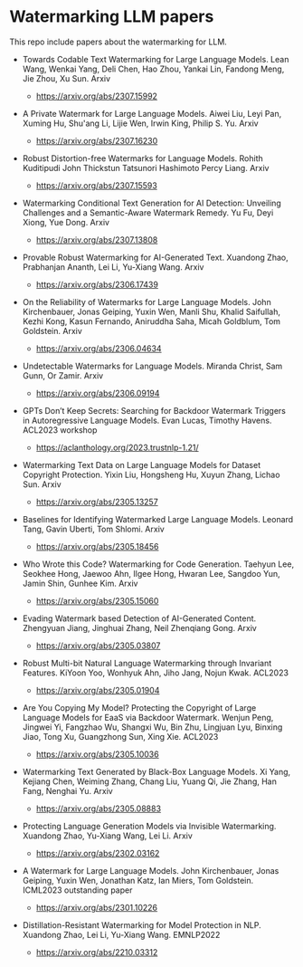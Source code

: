 # Watermarking LLM papers 

This repo include papers about the watermarking for LLM.

* Towards Codable Text Watermarking for Large Language Models. Lean Wang, Wenkai Yang, Deli Chen, Hao Zhou, Yankai Lin, Fandong Meng, Jie Zhou, Xu Sun. Arxiv
  * https://arxiv.org/abs/2307.15992

* A Private Watermark for Large Language Models. Aiwei Liu, Leyi Pan, Xuming Hu, Shu'ang Li, Lijie Wen, Irwin King, Philip S. Yu. Arxiv
  * https://arxiv.org/abs/2307.16230
* Robust Distortion-free Watermarks for Language Models. Rohith Kuditipudi John Thickstun Tatsunori Hashimoto Percy Liang. Arxiv
  * https://arxiv.org/abs/2307.15593
* Watermarking Conditional Text Generation for AI Detection: Unveiling Challenges and a Semantic-Aware Watermark Remedy. Yu Fu, Deyi Xiong, Yue Dong. Arxiv
  * https://arxiv.org/abs/2307.13808
* Provable Robust Watermarking for AI-Generated Text. Xuandong Zhao, Prabhanjan Ananth, Lei Li, Yu-Xiang Wang. Arxiv
  * https://arxiv.org/abs/2306.17439
* On the Reliability of Watermarks for Large Language Models. John Kirchenbauer, Jonas Geiping, Yuxin Wen, Manli Shu, Khalid Saifullah, Kezhi Kong, Kasun Fernando, Aniruddha Saha, Micah Goldblum, Tom Goldstein. Arxiv
  * https://arxiv.org/abs/2306.04634
* Undetectable Watermarks for Language Models. Miranda Christ, Sam Gunn, Or Zamir.  Arxiv
  * https://arxiv.org/abs/2306.09194
* GPTs Don’t Keep Secrets: Searching for Backdoor Watermark Triggers in Autoregressive Language Models. Evan Lucas, Timothy Havens. ACL2023 workshop
  * https://aclanthology.org/2023.trustnlp-1.21/
* Watermarking Text Data on Large Language Models for Dataset Copyright Protection. Yixin Liu, Hongsheng Hu, Xuyun Zhang, Lichao Sun. Arxiv
  * https://arxiv.org/abs/2305.13257
* Baselines for Identifying Watermarked Large Language Models. Leonard Tang, Gavin Uberti, Tom Shlomi. Arxiv
  * https://arxiv.org/abs/2305.18456
* Who Wrote this Code? Watermarking for Code Generation. Taehyun Lee, Seokhee Hong, Jaewoo Ahn, Ilgee Hong, Hwaran Lee, Sangdoo Yun, Jamin Shin, Gunhee Kim. Arxiv
  * https://arxiv.org/abs/2305.15060

* Evading Watermark based Detection of AI-Generated Content. Zhengyuan Jiang, Jinghuai Zhang, Neil Zhenqiang Gong. Arxiv
  * https://arxiv.org/abs/2305.03807
* Robust Multi-bit Natural Language Watermarking through Invariant Features. KiYoon Yoo, Wonhyuk Ahn, Jiho Jang, Nojun Kwak. ACL2023
  * https://arxiv.org/abs/2305.01904
* Are You Copying My Model? Protecting the Copyright of Large Language Models for EaaS via Backdoor Watermark. Wenjun Peng, Jingwei Yi, Fangzhao Wu, Shangxi Wu, Bin Zhu, Lingjuan Lyu, Binxing Jiao, Tong Xu, Guangzhong Sun, Xing Xie. ACL2023
  * https://arxiv.org/abs/2305.10036

* Watermarking Text Generated by Black-Box Language Models. Xi Yang, Kejiang Chen, Weiming Zhang, Chang Liu, Yuang Qi, Jie Zhang, Han Fang, Nenghai Yu. Arxiv
  * https://arxiv.org/abs/2305.08883

* Protecting Language Generation Models via Invisible Watermarking. Xuandong Zhao, Yu-Xiang Wang, Lei Li. Arxiv 
  * https://arxiv.org/abs/2302.03162
* A Watermark for Large Language Models. John Kirchenbauer, Jonas Geiping, Yuxin Wen, Jonathan Katz, Ian Miers, Tom Goldstein. ICML2023 outstanding paper
  * https://arxiv.org/abs/2301.10226

* Distillation-Resistant Watermarking for Model Protection in NLP. Xuandong Zhao, Lei Li, Yu-Xiang Wang. EMNLP2022
  * https://arxiv.org/abs/2210.03312